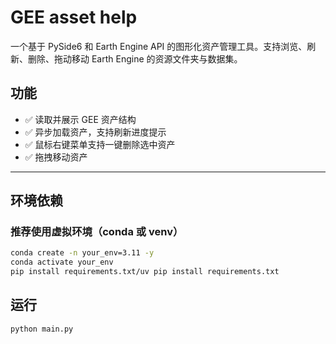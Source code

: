 # GEE asset help

一个基于 PySide6 和 Earth Engine API 的图形化资产管理工具。支持浏览、刷新、删除、拖动移动 Earth Engine 的资源文件夹与数据集。

## 功能

- ✅ 读取并展示 GEE 资产结构
- ✅ 异步加载资产，支持刷新进度提示
- ✅ 鼠标右键菜单支持一键删除选中资产
- ✅ 拖拽移动资产

---

## 环境依赖

### 推荐使用虚拟环境（conda 或 venv）

```bash
conda create -n your_env=3.11 -y
conda activate your_env
pip install requirements.txt/uv pip install requirements.txt
```
## 运行
```bash
python main.py
```